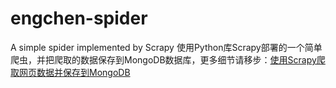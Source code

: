 # engchen-spider
A simple spider implemented by Scrapy
使用Python库Scrapy部署的一个简单爬虫，并把爬取的数据保存到MongoDB数据库，更多细节请移步：[使用Scrapy爬取网页数据并保存到MongoDB](http://blog.engchen.com/2016/06/14/scrap-web-pages-with-python-scrapy-and-store-data-to-mongodb/)
